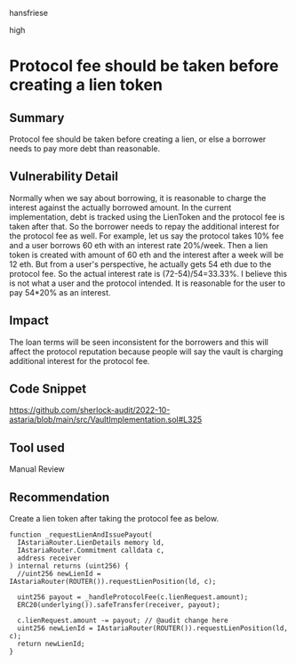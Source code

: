 hansfriese

high

# Protocol fee should be taken before creating a lien token

## Summary

Protocol fee should be taken before creating a lien, or else a borrower needs to pay more debt than reasonable.

## Vulnerability Detail

Normally when we say about borrowing, it is reasonable to charge the interest against the actually borrowed amount.
In the current implementation, debt is tracked using the LienToken and the protocol fee is taken after that.
So the borrower needs to repay the additional interest for the protocol fee as well.
For example, let us say the protocol takes 10% fee and a user borrows 60 eth with an interest rate 20%/week.
Then a lien token is created with amount of 60 eth and the interest after a week will be 12 eth.
But from a user's perspective, he actually gets 54 eth due to the protocol fee.
So the actual interest rate is (72-54)/54=33.33%. I believe this is not what a user and the protocol intended.
It is reasonable for the user to pay 54\*20% as an interest.

## Impact

The loan terms will be seen inconsistent for the borrowers and this will affect the protocol reputation because people will say the vault is charging additional interest for the protocol fee.

## Code Snippet

https://github.com/sherlock-audit/2022-10-astaria/blob/main/src/VaultImplementation.sol#L325

## Tool used

Manual Review

## Recommendation

Create a lien token after taking the protocol fee as below.

```solidity
function _requestLienAndIssuePayout(
  IAstariaRouter.LienDetails memory ld,
  IAstariaRouter.Commitment calldata c,
  address receiver
) internal returns (uint256) {
  //uint256 newLienId = IAstariaRouter(ROUTER()).requestLienPosition(ld, c);

  uint256 payout = _handleProtocolFee(c.lienRequest.amount);
  ERC20(underlying()).safeTransfer(receiver, payout);

  c.lienRequest.amount -= payout; // @audit change here
  uint256 newLienId = IAstariaRouter(ROUTER()).requestLienPosition(ld, c);
  return newLienId;
}

```